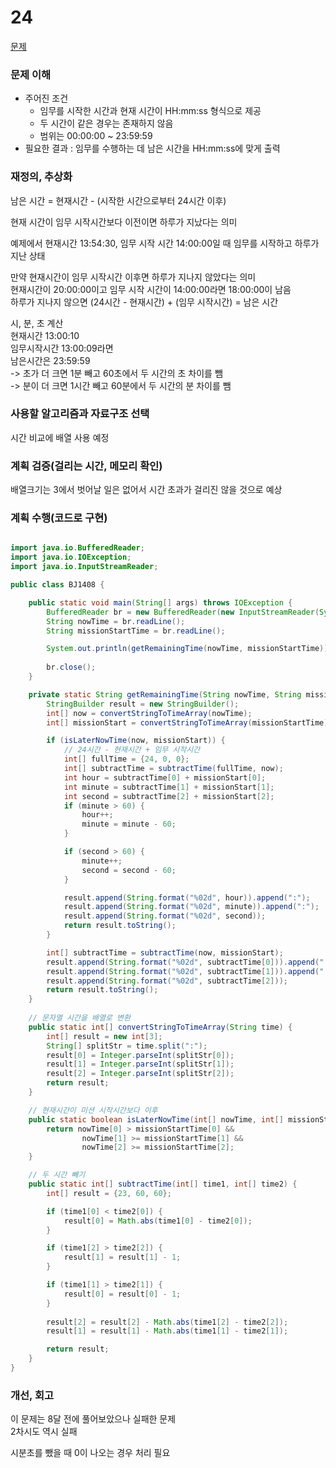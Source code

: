 # 24
[문제](https://www.acmicpc.net/problem/1408)

### 문제 이해
- 주어진 조건  
  - 임무를 시작한 시간과 현재 시간이 HH:mm:ss 형식으로 제공  
  - 두 시간이 같은 경우는 존재하지 않음  
  - 범위는 00:00:00 ~ 23:59:59  
- 필요한 결과 : 임무를 수행하는 데 남은 시간을 HH:mm:ss에 맞게 출력

### 재정의, 추상화
남은 시간 = 현재시간 - (시작한 시간으로부터 24시간 이후)  

현재 시간이 임무 시작시간보다 이전이면 하루가 지났다는 의미  

예제에서 현재시간 13:54:30, 임무 시작 시간 14:00:00일 때 임무를 시작하고 하루가 지난 상태  

만약 현재시간이 임무 시작시간 이후면 하루가 지나지 않았다는 의미  
현재시간이 20:00:00이고 임무 시작 시간이 14:00:00라면 18:00:00이 남음  
하루가 지나지 않으면 (24시간 - 현재시간) + (임무 시작시간) = 남은 시간  

시, 분, 초 계산  
현재시간 13:00:10  
임무시작시간 13:00:09라면  
남은시간은 23:59:59  
-> 초가 더 크면 1분 빼고 60초에서 두 시간의 초 차이를 뺌  
-> 분이 더 크면 1시간 빼고 60분에서 두 시간의 분 차이를 뺌

### 사용할 알고리즘과 자료구조 선택
시간 비교에 배열 사용 예정  

### 계획 검증(걸리는 시간, 메모리 확인)
배열크기는 3에서 벗어날 일은 없어서 시간 초과가 걸리진 않을 것으로 예상

### 계획 수행(코드로 구현)
```java

import java.io.BufferedReader;
import java.io.IOException;
import java.io.InputStreamReader;

public class BJ1408 {

    public static void main(String[] args) throws IOException {
        BufferedReader br = new BufferedReader(new InputStreamReader(System.in));
        String nowTime = br.readLine();
        String missionStartTime = br.readLine();

        System.out.println(getRemainingTime(nowTime, missionStartTime));
        
        br.close();
    }

    private static String getRemainingTime(String nowTime, String missionStartTime) {
        StringBuilder result = new StringBuilder();
        int[] now = convertStringToTimeArray(nowTime);
        int[] missionStart = convertStringToTimeArray(missionStartTime);

        if (isLaterNowTime(now, missionStart)) {
            // 24시간 - 현재시간 + 임무 시작시간
            int[] fullTime = {24, 0, 0};
            int[] subtractTime = subtractTime(fullTime, now);
            int hour = subtractTime[0] + missionStart[0];
            int minute = subtractTime[1] + missionStart[1];
            int second = subtractTime[2] + missionStart[2];
            if (minute > 60) {
                hour++;
                minute = minute - 60;
            }

            if (second > 60) {
                minute++;
                second = second - 60;
            }

            result.append(String.format("%02d", hour)).append(":");
            result.append(String.format("%02d", minute)).append(":");
            result.append(String.format("%02d", second));
            return result.toString();
        }

        int[] subtractTime = subtractTime(now, missionStart);
        result.append(String.format("%02d", subtractTime[0])).append(":");
        result.append(String.format("%02d", subtractTime[1])).append(":");
        result.append(String.format("%02d", subtractTime[2]));
        return result.toString();
    }
    
    // 문자열 시간을 배열로 변환
    public static int[] convertStringToTimeArray(String time) {
        int[] result = new int[3];
        String[] splitStr = time.split(":");
        result[0] = Integer.parseInt(splitStr[0]);
        result[1] = Integer.parseInt(splitStr[1]);
        result[2] = Integer.parseInt(splitStr[2]);
        return result;
    }

    // 현재시간이 미션 시작시간보다 이후
    public static boolean isLaterNowTime(int[] nowTime, int[] missionStartTime) {
        return nowTime[0] > missionStartTime[0] &&
                nowTime[1] >= missionStartTime[1] &&
                nowTime[2] >= missionStartTime[2];
    }

    // 두 시간 빼기
    public static int[] subtractTime(int[] time1, int[] time2) {
        int[] result = {23, 60, 60};

        if (time1[0] < time2[0]) {
            result[0] = Math.abs(time1[0] - time2[0]);
        }

        if (time1[2] > time2[2]) {
            result[1] = result[1] - 1;
        }

        if (time1[1] > time2[1]) {
            result[0] = result[0] - 1;
        }
        
        result[2] = result[2] - Math.abs(time1[2] - time2[2]);
        result[1] = result[1] - Math.abs(time1[1] - time2[1]);

        return result;
    }
}

```

### 개선, 회고
이 문제는 8달 전에 풀어보았으나 실패한 문제  
2차시도 역시 실패  

시분초를 뺐을 때 0이 나오는 경우 처리 필요  